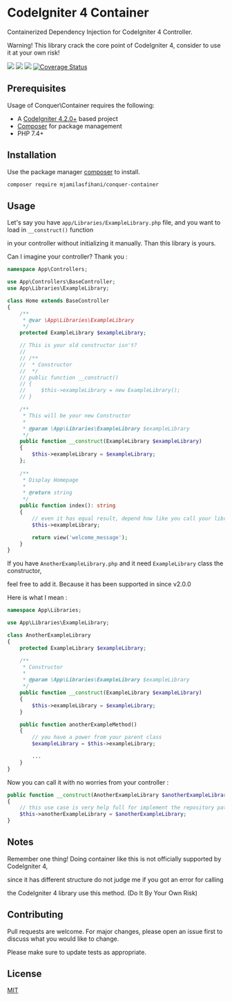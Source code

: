 # CodeIgniter 4 Container
Containerized Dependency Injection for CodeIgniter 4 Controller.

Warning! This library crack the core point of CodeIgniter 4, consider to use it at your own risk!

[![](https://github.com/mjamilasfihani/conquer-container/workflows/PHPUnit/badge.svg)](https://github.com/mjamilasfihani/conquer-container/actions/workflows/phpunit.yml)
[![](https://github.com/mjamilasfihani/conquer-container/workflows/PHPStan/badge.svg)](https://github.com/mjamilasfihani/conquer-container/actions/workflows/phpstan.yml)
[![](https://github.com/mjamilasfihani/conquer-container/workflows/Deptrac/badge.svg)](https://github.com/mjamilasfihani/conquer-container/actions/workflows/deptrac.yml)
[![Coverage Status](https://coveralls.io/repos/github/mjamilasfihani/conquer-container/badge.svg?branch=develop)](https://coveralls.io/github/mjamilasfihani/conquer-container?branch=develop)

## Prerequisites
Usage of Conquer\Container requires the following:

- A [CodeIgniter 4.2.0+](https://github.com/codeigniter4/CodeIgniter4/) based project
- [Composer](https://getcomposer.org/) for package management
- PHP 7.4+

## Installation
Use the package manager [composer](https://getcomposer.org/) to install.

```bash
composer require mjamilasfihani/conquer-container
```

## Usage
Let's say you have `app/Libraries/ExampleLibrary.php` file, and you want to load in `__construct()` function

in your controller without initializing it manually. Than this library is yours.

Can I imagine your controller? Thank you :

```php
namespace App\Controllers;

use App\Controllers\BaseController;
use App\Libraries\ExampleLibrary;

class Home extends BaseController
{
    /**
     * @var \App\Libraries\ExampleLibrary
     */
    protected ExampleLibrary $exampleLibrary;

    // This is your old constructor isn't?
    //
    // /**
    //  * Constructor
    //  */
    // public function __construct()
    // {
    //     $this->exampleLibrary = new ExampleLibrary();
    // }

    /**
     * This will be your new Constructor
     *
     * @param \App\Libraries\ExampleLibrary $exampleLibrary
     */
    public function __construct(ExampleLibrary $exampleLibrary)
    {
        $this->exampleLibrary = $exampleLibrary;
    };
    
    /**
     * Display Homepage
     *
     * @return string
     */
    public function index(): string
    {
        // even it has equal result, depend how like you call your library :)
        $this->exampleLibrary;

        return view('welcome_message');
    }
}
```

If you have `AnotherExampleLibrary.php` and it need `ExampleLibrary` class the constructor,

feel free to add it. Because it has been supported in since v2.0.0

Here is what I mean :

```php
namespace App\Libraries;

use App\Libraries\ExampleLibrary;

class AnotherExampleLibrary
{
    protected ExampleLibrary $exampleLibrary;

    /**
     * Constructor
     *
     * @param \App\Libraries\ExampleLibrary $exampleLibrary
     */
    public function __construct(ExampleLibrary $exampleLibrary)
    {
        $this->exampleLibrary = $exampleLibrary;
    }

    public function anotherExampleMethod()
    {
        // you have a power from your parent class
        $exampleLibrary = $this->exampleLibrary;

        ...
    }
}
```

Now you can call it with no worries from your controller :

```php
public function __construct(AnotherExampleLibrary $anotherExampleLibrary)
{
    // this use case is very help full for implement the repository pattern
    $this->anotherExampleLibrary = $anotherExampleLibrary;
}
```

## Notes
Remember one thing! Doing container like this is not officially supported by CodeIgniter 4,

since it has different structure do not judge me if you got an error for calling

the CodeIgniter 4 library use this method. (Do It By Your Own Risk)

## Contributing
Pull requests are welcome. For major changes, please open an issue first to discuss what you would like to change.

Please make sure to update tests as appropriate.

## License
[MIT](https://choosealicense.com/licenses/mit/)
